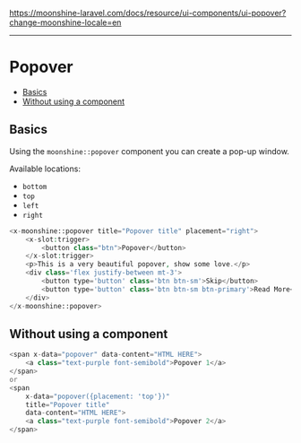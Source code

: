 https://moonshine-laravel.com/docs/resource/ui-components/ui-popover?change-moonshine-locale=en

------
# Popover

- [Basics](#basics)
- [Without using a component](#without)

<a name="basics"></a>
## Basics

Using the `moonshine::popover` component you can create a pop-up window.

Available locations:

- `bottom`
- `top`
- `left`
- `right`

```php
<x-moonshine::popover title="Popover title" placement="right">
    <x-slot:trigger>
        <button class="btn">Popover</button>
    </x-slot:trigger>
    <p>This is a very beautiful popover, show some love.</p>
    <div class='flex justify-between mt-3'>
        <button type='button' class='btn btn-sm'>Skip</button>
        <button type='button' class='btn btn-sm btn-primary'>Read More</button>
    </div>
</x-moonshine::popover>
```

<a name="without"></a>
## Without using a component

```php
<span x-data="popover" data-content="HTML HERE">
    <a class="text-purple font-semibold">Popover 1</a>
</span>
or
<span
    x-data="popover({placement: 'top'})"
    title="Popover title"
    data-content="HTML HERE">
    <a class="text-purple font-semibold">Popover 2</a>
</span>
```
